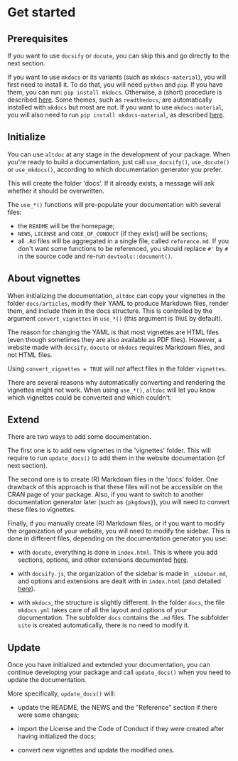 # Get started

## Prerequisites

If you want to use `docsify` or `docute`, you can skip this and go directly to the next section.

If you want to use `mkdocs` or its variants (such as `mkdocs-material`), you will first need to install it. To do that, you will need `python` and `pip`. If you have them, you can run: `pip install mkdocs`. Otherwise, a (short) procedure is described [here](https://www.mkdocs.org/user-guide/installation/). Some themes, such as `readthedocs`, are automatically installed with `mkdocs` but most are not. If you want to use `mkdocs-material`, you will also need to run `pip install mkdocs-material`, as described [here](https://squidfunk.github.io/mkdocs-material/getting-started/#with-pip).

## Initialize

You can use `altdoc` at any stage in the development of your package. When you're ready to build a documentation, just call `use_docsify()`, `use_docute()` or `use_mkdocs()`, according to which documentation generator you prefer.

This will create the folder 'docs'. If it already exists, a message will ask whether it should be overwritten. 

The `use_*()` functions will pre-populate your documentation with several files:

* the `README` will be the homepage;
* `NEWS`, `LICENSE` and `CODE_OF_CONDUCT` (if they exist) will be sections;
* all `.Rd` files will be aggregated in a single file, called `reference.md`. If you don't want some functions to be referenced, you should replace `#'` by `#` in the source code and re-run `devtools::document()`.

## About vignettes

When initializing the documentation, `altdoc` can copy your vignettes in the folder `docs/articles`, modify their YAML to produce Markdown files, render them, and include them in the docs structure. This is controlled by the argument `convert_vignettes` in `use_*()` (this argument is `TRUE` by default).

The reason for changing the YAML is that most vignettes are HTML files (even though sometimes they are also available as PDF files). However, a website made with `docsify`, `docute` or `mkdocs` requires Markdown files, and not HTML files. 

<Note type="info">

Using `convert_vignettes = TRUE` will *not* affect files in the folder `vignettes`.

</Note>

<Note type="warning">

There are several reasons why automatically converting and rendering the vignettes might not work. When using `use_*()`, `altdoc` will let you know which vignettes could be converted and which couldn't. 

</Note>


## Extend 

There are two ways to add some documentation.

The first one is to add new vignettes in the 'vignettes' folder. This will require to run `update_docs()` to add them in the website documentation (cf next section). 

The second one is to create (R) Markdown files in the 'docs' folder. One drawback of this approach is that these files will not be accessible on the CRAN page of your package. Also, if you want to switch to another documentation generator later (such as `{pkgdown}`), you will need to convert these files to vignettes.

Finally, if you manually create (R) Markdown files, or if you want to modify the organization of your website, you will need to modify the sidebar. This is done in different files, depending on the documentation generator you use:

* with `docute`, everything is done in `index.html`. This is where you add sections, options, and other extensions documented [here](https://docute.org).

* with `docsify.js`, the organization of the sidebar is made in `_sidebar.md`, and options and extensions are dealt with in `index.html` (and detailed [here](https://docsify.js.org/#/)).

* with `mkdocs`, the structure is slightly different. In the folder `docs`, the file `mkdocs.yml` takes care of all the layout and options of your documentation. The subfolder `docs` contains the `.md` files. The subfolder `site` is created automatically, there is no need to modify it.

## Update 

Once you have initialized and extended your documentation, you can continue developing your package and call `update_docs()` when you need to update the documentation.

More specifically, `update_docs()` will:

* update the README, the NEWS and the "Reference" section if there were some changes;

* import the License and the Code of Conduct if they were created after having initialized the docs;

* convert new vignettes and update the modified ones.



